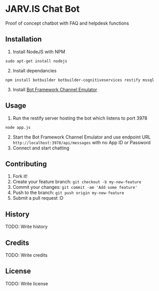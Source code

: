 # JARV.IS Chat Bot

Proof of concept chatbot with FAQ and helpdesk functions

## Installation

1. Install NodeJS with NPM
```
sudo apt-get install nodejs
```
2. Install dependancies
```
npm install botbuilder botbuilder-cognitiveservices restify mssql
```
3. Install [Bot Framework Channel Emulator](https://docs.botframework.com/en-us/tools/bot-framework-emulator/)

## Usage

1. Run the restify server hosting the bot which listens to port 3978
```
node app.js
```
2. Start the Bot Framework Channel Emulator and use endpoint URL `http://localhost:3978/api/messages` with no App ID or Password
3. Connect and start chatting

## Contributing

1. Fork it!
2. Create your feature branch: `git checkout -b my-new-feature`
3. Commit your changes: `git commit -am 'Add some feature'`
4. Push to the branch: `git push origin my-new-feature`
5. Submit a pull request :D

## History

TODO: Write history

## Credits

TODO: Write credits

## License

TODO: Write license

